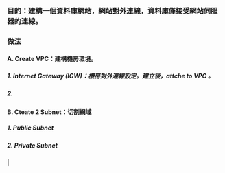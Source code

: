<h3> 目的：建構一個資料庫網站，網站對外連線，資料庫僅接受網站伺服器的連線。 </h4>
<h3> 做法 </h4>
<h4> A. Create VPC：建構機房環境。 </h5>
<h5> 1. Internet Gateway (IGW)：機房對外連線設定。建立後，attche to VPC 。
<h5> 2. 
<h4> B. Cteate 2 Subnet：切割網域</h5>
<h5> 1. Public Subnet </h6>
<h5> 2. Private Subnet </h6>

| 




